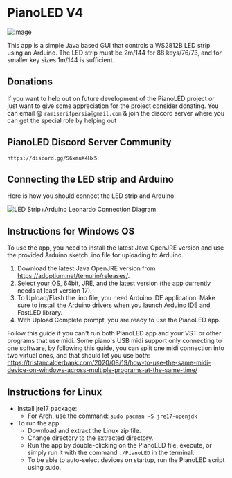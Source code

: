 # PianoLED V4

![image](https://user-images.githubusercontent.com/62844718/234608908-e98a4594-59cd-4b58-804d-13177a0c4584.png)



This app is a simple Java based GUI that controls a WS2812B LED strip using an Arduino. The LED strip must be 2m/144 for 88 keys/76/73, and for smaller key sizes 1m/144 is sufficient.

## Donations
If you want to help out on future development of the PianoLED project or just want to give some appreciation for the project consider donating. You can email @ `ramiserifpersia@gmail.com` & join the discord server where you can get the special role by helping out

## PianoLED Discord Server Community 
`https://discord.gg/S6xmuX4Hx5`

## Connecting the LED strip and Arduino
Here is how you should connect the LED strip and Arduino.

![LED Strip+Arduino Leonardo Connection Diagram](https://user-images.githubusercontent.com/62844718/221054671-316bdee3-8a36-4753-bfb5-a574059c51ca.png)

## Instructions for Windows OS
To use the app, you need to install the latest Java OpenJRE version and use the provided Arduino sketch .ino file for uploading to Arduino. 

1. Download the latest Java OpenJRE version from https://adoptium.net/temurin/releases/.
2. Select your OS, 64bit, JRE, and the latest version (the app currently needs at least version 17).
3. To Upload/Flash the .ino file, you need Arduino IDE application. Make sure to install the Arduino drivers when you launch Arduino IDE and FastLED library. 
4. With Upload Complete prompt, you are ready to use the PianoLED app.

Follow this guide if you can't run both PianoLED app and your VST or other programs that use midi. Some piano's USB midi support only connecting to one software, by following this guide, you can split one midi connection into two virtual ones, and that should let you use both: https://tristancalderbank.com/2020/08/19/how-to-use-the-same-midi-device-on-windows-across-multiple-programs-at-the-same-time/

## Instructions for Linux
- Install jre17 package:
  - For Arch, use the command: `sudo pacman -S jre17-openjdk`
- To run the app:
  - Download and extract the Linux zip file.
  - Change directory to the extracted directory.
  - Run the app by double-clicking on the PianoLED file, execute, or simply run it with the command `./PianoLED` in the terminal.
  - To be able to auto-select devices on startup, run the PianoLED script using sudo.

